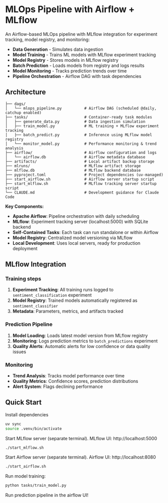 # MLOps Pipeline with Airflow + MLflow

An Airflow-based MLOps pipeline with MLflow integration for experiment tracking, model registry, and monitoring:

- **Data Generation** - Simulates data ingestion
- **Model Training** - Trains ML models with MLflow experiment tracking
- **Model Registry** - Stores models in MLflow registry
- **Batch Prediction** - Loads models from registry and logs results
- **Model Monitoring** - Tracks prediction trends over time
- **Pipeline Orchestration** - Airflow DAG with task dependencies

## Architecture

```
├── dags/
│   └── mlops_pipeline.py          # Airflow DAG (scheduled @daily, catchup enabled)
├── tasks/                         # Container-ready task modules
│   ├── generate_data.py           # Data ingestion simulation
│   ├── train_model.py             # ML training + MLflow experiment tracking
│   ├── batch_predict.py           # Inference using MLflow model registry
│   └── monitor_model.py           # Performance monitoring & trend analysis
├── airflow/                       # Airflow configuration and logs
│   └── airflow.db                 # Airflow metadata database
├── artifacts/                     # Local artifact backup storage
├── mlruns/                        # MLflow artifact storage
├── mlflow.db                      # MLflow backend database
├── pyproject.toml                 # Project dependencies (uv-managed)
├── start_airflow.sh               # Airflow server startup script
├── start_mlflow.sh                # MLflow tracking server startup script
└── CLAUDE.md                      # Development guidance for Claude Code
```

**Key Components:**
- **Apache Airflow**: Pipeline orchestration with daily scheduling
- **MLflow**: Experiment tracking server (localhost:5000) with SQLite backend
- **Self-Contained Tasks**: Each task can run standalone or within Airflow
- **Model Registry**: Centralized model versioning via MLflow
- **Local Development**: Uses local servers, ready for production deployment

## MLflow Integration

### Training steps
1. **Experiment Tracking**: All training runs logged to `sentiment_classification` experiment
2. **Model Registry**: Trained models automatically registered as `sentiment_classifier`
3. **Metadata**: Parameters, metrics, and artifacts tracked

### Prediction Pipeline
1. **Model Loading**: Loads latest model version from MLflow registry
2. **Monitoring**: Logs prediction metrics to `batch_predictions` experiment
3. **Quality Alerts**: Automatic alerts for low confidence or data quality issues

### Monitoring
- **Trend Analysis**: Tracks model performance over time
- **Quality Metrics**: Confidence scores, prediction distributions
- **Alert System**: Flags declining performance

## Quick Start

Install dependencies

```bash
uv sync
source .venv/bin/activate
```

Start MLflow server (separate terminal). MLflow UI: http://localhost:5000

```bash
./start_mlflow.sh
```

Start Airflow server (separate terminal). Airflow UI: http://localhost:8080
```bash
./start_airflow.sh
``` 

Run model training:

```bash
python tasks/train_model.py
```

Run prediction pipeline in the airflow UI!
